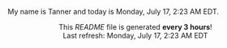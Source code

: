 My name is Tanner and today is Monday, July 17, 2:23 AM EDT.

<p align="center">This <i>README</i> file is generated <b>every 3 hours</b>!</br>Last refresh: Monday, July 17, 2:23 AM EDT<br /></p>
